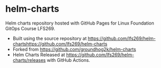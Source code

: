 # helm-charts
Helm charts repository hosted with GitHub Pages for Linux Foundation GitOps Course LFS269. 

  * Built using the source repository at https://github.com/lfs269/helm-chartshttps://github.com/lfs269/helm-charts
  * Forked from https://github.com/groundhog2k/helm-charts
  * Helm Charts Released at https://github.com/lfs269/helm-charts/releases with  GitHub Actions. 




